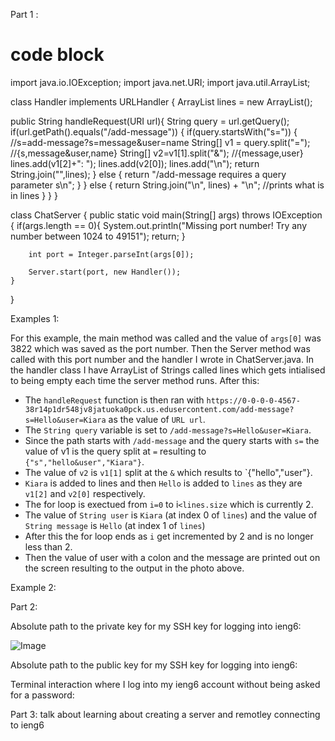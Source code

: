 Part 1 :

# code block
import java.io.IOException;
import java.net.URI;
import java.util.ArrayList; 

class Handler implements URLHandler {
  ArrayList<String> lines = new ArrayList<String>();

  public String handleRequest(URI url){
    String query = url.getQuery();
    if(url.getPath().equals("/add-message")) {
      if(query.startsWith("s=")) { //s=add-message?s=message&user=name
        String[] v1 = query.split("="); //{s,message&user,name}
        String[] v2=v1[1].split("&"); //{message,user}
        lines.add(v1[2]+": ");
        lines.add(v2[0]);
        lines.add("\n");
        return String.join("",lines);
      }
      else {
        return "/add-message requires a query parameter s\n";
      }
    }
    else {
      return String.join("\n", lines) + "\n"; //prints what is in lines
    }
  }
}

class ChatServer {
    public static void main(String[] args) throws IOException {
        if(args.length == 0){
            System.out.println("Missing port number! Try any number between 1024 to 49151");
            return;
        }

        int port = Integer.parseInt(args[0]);

        Server.start(port, new Handler());
    }
}

Examples 1: 

For this example, the main method was called and the value of `args[0]` was 3822 which was saved as the port number. Then the Server method was called with this port number and the handler I wrote in ChatServer.java. In the handler class I have ArrayList of Strings called lines which gets intialised to being empty each time the server method runs. After this: 
- The `handleRequest` function is then ran with `https://0-0-0-0-4567-38r14p1dr548jv8jatuoka0pck.us.edusercontent.com/add-message?s=Hello&user=Kiara` as the value of `URL url`.
- The `String query` variable is set to  `/add-message?s=Hello&user=Kiara`.
- Since the path starts with  `/add-message` and the query starts with `s=` the value of v1 is the query split at `=` resulting to `{"s","hello&user","Kiara"}`.
- The value of `v2` is `v1[1]` split at the `&` which results to `{"hello","user"}.
- `Kiara` is added to lines and then `Hello` is added to `lines` as they are `v1[2]` and `v2[0]` respectively.
- The for loop is exectued from `i=0` to i`<lines.size` which is currently 2. 
- The value of `String user` is `Kiara` (at index 0 of `lines`) and the value of `String message` is `Hello` (at index 1 of `lines`)
- After this the for loop ends as `i` get incremented by 2 and is no longer less than 2. 
- Then the value of user with a colon and the message are printed out on the screen resulting to the output in the photo above.

Example 2: 

Part 2: 

Absolute path to the private key for my SSH key for logging into ieng6: 

![Image](ssh1.png) 

Absolute path to the public key for my SSH key for logging into ieng6:


Terminal interaction where I log into my ieng6 account without being asked for a password: 

Part 3: 
talk about learning about creating a server and remotley connecting to ieng6



